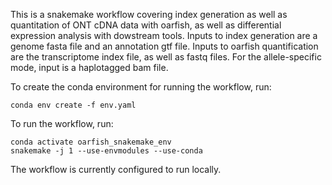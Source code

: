 This is a snakemake workflow covering index generation as well as quantitation of ONT cDNA data with oarfish, as well as differential expression analysis with dowstream tools.
Inputs to index generation are a genome fasta file and an annotation gtf file. Inputs to oarfish quantification are the transcriptome index file, as well as fastq files.
For the allele-specific mode, input is a haplotagged bam file.

To create the conda environment for running the workflow, run:
```
conda env create -f env.yaml
```

To run the workflow, run:
```
conda activate oarfish_snakemake_env
snakemake -j 1 --use-envmodules --use-conda

```

The workflow is currently configured to run locally.

